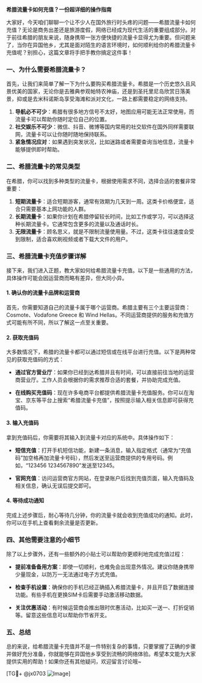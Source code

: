 **希腊流量卡如何充值？一份超详细的操作指南**

大家好，今天咱们聊聊一个让不少人在国外旅行时头疼的问题——希腊流量卡如何充值？无论是商务出差还是旅游度假，网络已经成为现代生活的重要组成部分。对于前往希腊的朋友来说，随身携带一张方便快捷的流量卡显得尤为重要。但问题来了，当你在异国他乡，尤其是面对陌生的语言环境时，如何顺利给你的希腊流量卡充值呢？别担心，这篇文章将手把手教你搞定这件事！

### 一、为什么需要希腊流量卡？

首先，让我们来简单了解一下为什么要购买希腊流量卡。希腊是一个历史悠久且风景优美的国家，无论你是去雅典参观帕特农神庙，还是到圣托里尼岛欣赏日落美景，抑或是去米科诺斯岛享受海滩和派对文化，一路上都需要稳定的网络支持。

1. **导航必不可少**：希腊有很多地方信号不太好，地图应用可能无法正常使用，而流量卡可以帮助你随时定位自己的位置。
2. **社交娱乐不可少**：微信、抖音、微博等国内常用的社交软件在国外同样需要联网，流量卡可以让你随时随地保持联系。
3. **紧急情况应对**：如果遇到突发状况，比如迷路或者需要查询当地信息，流量卡能够提供即时帮助。

### 二、希腊流量卡的常见类型

在希腊，你可以找到多种类型的流量卡，根据使用需求不同，选择合适的套餐非常重要：

1. **短期流量卡**：适合短期游客，通常有效期为几天到一周。这类卡价格便宜，适合只需要基本上网功能的人群。
2. **长期流量卡**：如果你计划在希腊停留较长时间，比如工作或学习，可以选择这种长期流量卡。它通常包含更多的流量以及通话时长。
3. **无限流量卡**：顾名思义，就是不限制流量使用量。不过，这类卡往往速度会受到限制，适合喜欢刷视频或者下载大文件的用户。

### 三、希腊流量卡充值步骤详解

接下来，我们进入正题，教大家如何给希腊流量卡充值。以下是一些通用的方法，具体操作可能会因运营商而略有差异，但大同小异。

#### 1. 确认你的流量卡品牌和运营商

首先，你需要知道自己的流量卡属于哪个运营商。希腊主要有三个主要运营商：Cosmote、Vodafone Greece 和 Wind Hellas。不同运营商提供的服务和充值方式可能有所不同，所以了解这一点至关重要。

#### 2. 获取充值码

大多数情况下，希腊的流量卡都可以通过短信或在线平台进行充值。以下是两种常见的获取充值码的方式：

- **通过官方营业厅**：如果你已经到达希腊并且有时间，可以直接前往当地的运营商营业厅。工作人员会根据你的需求推荐合适的套餐，并协助完成充值。
  
- **在线购买充值码**：现在许多电商平台都提供希腊流量卡充值服务。你可以在淘宝、京东等平台上搜索“希腊流量卡充值”，按照提示输入相关信息即可获得充值码。

#### 3. 输入充值码

拿到充值码后，你需要将其输入到流量卡对应的系统中。具体操作如下：

- **短信充值**：打开手机短信功能，新建一条消息，输入指定格式（通常为“充值码”加空格再加流量卡号码），然后发送至运营商提供的专用号码。例如，“123456 1234567890”发送至12345。
  
- **官网充值**：访问运营商官方网站，在登录账户后找到充值页面，输入充值码及相关信息，确认无误后提交即可。

#### 4. 等待成功通知

完成上述步骤后，耐心等待几分钟，你的流量卡就会收到充值成功的通知。此时，你可以在手机上查看剩余流量是否更新。

### 四、其他需要注意的小细节

除了以上步骤外，还有一些额外的小贴士可以帮助你更顺利地完成充值过程：

- **提前准备备用方案**：即使一切顺利，也难免会出现意外情况。建议你随身携带少量现金，以防万一无法通过电子方式充值。
  
- **检查手机设置**：确保你的手机已经正确插入希腊流量卡，并且开启了数据连接功能。有些手机在更换SIM卡后需要手动激活移动数据。

- **关注优惠活动**：有时候运营商会推出限时优惠活动，比如买一送一、打折促销等。留意这些信息可以帮助你节省开支。

### 五、总结

总的来说，给希腊流量卡充值并不是一件特别复杂的事情，只要掌握了正确的步骤并做好充分准备，你就能够在异国他乡享受到流畅的网络体验。希望本文能为大家提供实用的帮助！如果你还有其他疑问，欢迎留言讨论哦~

[TG💪+ @jx0703 ![Image](https://github.com/user-attachments/assets/dbca1d08-cadb-493c-b0ec-ad6f7a83f270)]